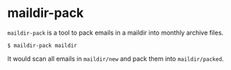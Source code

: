 # maildir-pack

`maildir-pack` is a tool to pack emails in a maildir into monthly archive files.

```
$ maildir-pack maildir
```

It would scan all emails in `maildir/new` and pack them into `maildir/packed`.
